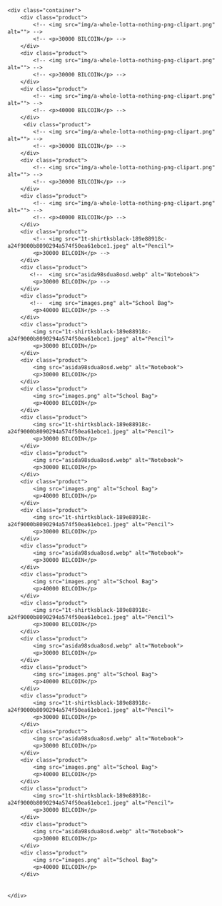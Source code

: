 <!DOCTYPE html>
<html lang="en">
<head>
    <meta charset="UTF-8">
    <meta name="viewport" content="width=device-width, initial-scale=1.0">
    <title>School Shop</title>
    <style>
        body::before {
            content: "";
            position: fixed;
            top: 0;
            left: 0;
/*            margin-top: 1;*/
            width: 100%;
            height: 100%;
            background: rgba(0, 0, 0, 0); /* Lighter overlay */
            z-index: -1;
        }
        body {
            background-image: url('sigma.jpg');
            background-size: cover;
            background-position: center;
            background-attachment: fixed; /* Fixes the background in place */
        }
        /*body {
            font-family: Arial, sans-serif;
            text-align: center;
            margin: 0;
            padding: 0;
            background-image: url('photo_2025-02-26_20-59-37.jpg');
            background: ;
        }*/

        .container {
            display: grid;
            grid-template-columns: repeat(3, 1fr); /* 3 items per row */
            gap: 5px; /* Reduce space between items */
            justify-content: center;
            text-align: center;
            max-width: 700px; /* Adjust width */
            margin: auto;
        }
        
        .product {
            padding: 5px; /* Reduce padding */
            margin: 0px; /* Remove margin */
            width: 100%; /* Make items fill available space */
            color: white;
        }




        .product img {
/*            background-image: url('photo_2025-02-26_20-59-37.jpg');*/
            max-width: 100%;
            height: 150px;
            object-fit: cover;
        }
    </style>
</head>
<body>

    <div class="container">
        <div class="product">
            <!-- <img src="img/a-whole-lotta-nothing-png-clipart.png" alt=""> -->
            <!-- <p>30000 BILCOIN</p> -->
        </div>
        <div class="product">
            <!-- <img src="img/a-whole-lotta-nothing-png-clipart.png" alt=""> -->
            <!-- <p>30000 BILCOIN</p> -->
        </div>
        <div class="product">
            <!-- <img src="img/a-whole-lotta-nothing-png-clipart.png" alt=""> -->
            <!-- <p>40000 BILCOIN</p> -->
        </div>
         <div class="product">
            <!-- <img src="img/a-whole-lotta-nothing-png-clipart.png" alt=""> -->
            <!-- <p>30000 BILCOIN</p> -->
        </div>
        <div class="product">
            <!-- <img src="img/a-whole-lotta-nothing-png-clipart.png" alt=""> -->
            <!-- <p>30000 BILCOIN</p> -->
        </div>
        <div class="product">
            <!-- <img src="img/a-whole-lotta-nothing-png-clipart.png" alt=""> -->
            <!-- <p>40000 BILCOIN</p> -->
        </div>
        <div class="product">
            <!-- <img src="1t-shirtksblack-189e88918c-a24f9000b8090294a574f50ea61ebce1.jpeg" alt="Pencil">
            <p>30000 BILCOIN</p> -->
        </div>
        <div class="product">
           <!--  <img src="asida98sdua8osd.webp" alt="Notebook">
            <p>30000 BILCOIN</p> -->
        </div>
        <div class="product">
           <!--  <img src="images.png" alt="School Bag">
            <p>40000 BILCOIN</p> -->
        </div>
        <div class="product">
            <img src="1t-shirtksblack-189e88918c-a24f9000b8090294a574f50ea61ebce1.jpeg" alt="Pencil">
            <p>30000 BILCOIN</p>
        </div>
        <div class="product">
            <img src="asida98sdua8osd.webp" alt="Notebook">
            <p>30000 BILCOIN</p>
        </div>
        <div class="product">
            <img src="images.png" alt="School Bag">
            <p>40000 BILCOIN</p>
        </div>
        <div class="product">
            <img src="1t-shirtksblack-189e88918c-a24f9000b8090294a574f50ea61ebce1.jpeg" alt="Pencil">
            <p>30000 BILCOIN</p>
        </div>
        <div class="product">
            <img src="asida98sdua8osd.webp" alt="Notebook">
            <p>30000 BILCOIN</p>
        </div>
        <div class="product">
            <img src="images.png" alt="School Bag">
            <p>40000 BILCOIN</p>
        </div>
        <div class="product">
            <img src="1t-shirtksblack-189e88918c-a24f9000b8090294a574f50ea61ebce1.jpeg" alt="Pencil">
            <p>30000 BILCOIN</p>
        </div>
        <div class="product">
            <img src="asida98sdua8osd.webp" alt="Notebook">
            <p>30000 BILCOIN</p>
        </div>
        <div class="product">
            <img src="images.png" alt="School Bag">
            <p>40000 BILCOIN</p>
        </div>
        <div class="product">
            <img src="1t-shirtksblack-189e88918c-a24f9000b8090294a574f50ea61ebce1.jpeg" alt="Pencil">
            <p>30000 BILCOIN</p>
        </div>
        <div class="product">
            <img src="asida98sdua8osd.webp" alt="Notebook">
            <p>30000 BILCOIN</p>
        </div>
        <div class="product">
            <img src="images.png" alt="School Bag">
            <p>40000 BILCOIN</p>
        </div>
        <div class="product">
            <img src="1t-shirtksblack-189e88918c-a24f9000b8090294a574f50ea61ebce1.jpeg" alt="Pencil">
            <p>30000 BILCOIN</p>
        </div>
        <div class="product">
            <img src="asida98sdua8osd.webp" alt="Notebook">
            <p>30000 BILCOIN</p>
        </div>
        <div class="product">
            <img src="images.png" alt="School Bag">
            <p>40000 BILCOIN</p>
        </div>
        <div class="product">
            <img src="1t-shirtksblack-189e88918c-a24f9000b8090294a574f50ea61ebce1.jpeg" alt="Pencil">
            <p>30000 BILCOIN</p>
        </div>
        <div class="product">
            <img src="asida98sdua8osd.webp" alt="Notebook">
            <p>30000 BILCOIN</p>
        </div>
        <div class="product">
            <img src="images.png" alt="School Bag">
            <p>40000 BILCOIN</p>
        </div>
        

    </div>
</body>
</html>
